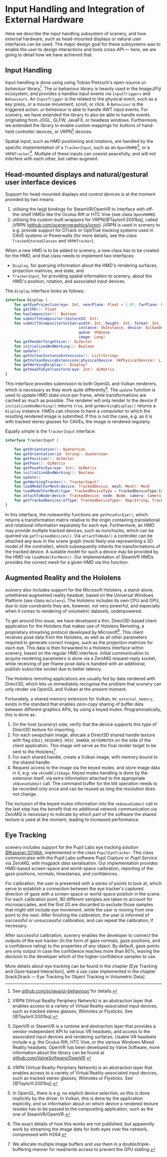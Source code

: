 # Input Handling and Integration of External Hardware

Here we describe the input handling subsystem of scenery, and how external hardware, such as head-mounted displays or natural user interfaces can be used. The major design goal for these subsystems was to enable the user to design interactions and tools cross-API — here, we are going to detail how we have achieved that.

## Input Handling

Input handling is done using using Tobias Pietzsch's open-source _ui-behaviour_ library[^uibehaviourNote]. The ui-behaviour library is heavily used in the ImageJ/Fiji ecosystem, and provides a handles input events via `InputTriggers` and `Behaviours`. An `InputTrigger` is the related to the physical event, such as a key press, or a mouse movement, scroll, or click. A `Behaviour` is the triggered action. _ui-behaviour_ is able to handle AWT input events. For scenery, we have extended the library to also be able to handle events originating from JOGL, GLFW, JavaFX, or headless windows. Furthermore, we extended the library to enable custom mappings for buttons of hand-held controller devices, or VRPN[^vrpnnote] devices.

Spatial input, such as HMD positioning and rotations, are handled by the specific implementation of a `TrackerInput`, such as an `OpenVRHMD`[^openvrnote], or a `VRPNTracker`[^vrpnnote]. Multiple of these inputs can coexist peacefully, and will not interfere with each other, but rather augment.

[^uibehaviourNote]: See [github.com/scijava/ui-behaviour/](https://github.com/scijava/ui-behaviour/) for details.

[^openvrnote]: OpenVR or SteamVR is a runtime and abstraction layer that provides a vendor-independent API to various VR headsets, and access to the associated input devices and rendering surfaces. Usable VR headsets include e.g. the Oculus Rift, HTC Vive, or the various Windows Mixed Reality headsets. OpenVR has been developed by Valve Software, more information about the library can be found at [github.com/ValveSoftware/OpenVR](https://github.com/ValveSoftware/OpenVR).

[^vrpnnote]: VRPN (Virtual Reality Periphery Network) is an abstraction layer that enables access to a variety of Virtual Reality-associated input devices, such as tracked stereo glasses, Wiimotes or Flysticks. See [@TaylorII:2001bq].

## Head-mounted displays and natural/gestural user interface devices

Support for head-mounted displays and control devices is at the moment provided by two means:

1. utilising the lwjgl bindings for SteamVR/OpenVR to interface with off-the-shelf HMDs like the Oculus Rift or HTC Vive (see class `OpenVRHMD`).
2. utilising the custom-built wrappers for VRPN[@TaylorII:2001bq], called jVRPN ([github.com/scenerygraphics/jvrpn](https://github.com/scenerygraphics/jvrpn)). jVRPN is used in scenery to e.g. provide support for DTrack or OptiTrak tracking systems used in CAVE systems or Powerwalls (for more details, see the class `TrackedStereoGlasses` and `VRPNTracker`).

When a new HMD is to be added to scenery, a new class has to be created for the HMD, and that class needs to implement two interfaces:

* `Display`, for querying information about the HMD's rendering surfaces, projection matrices, and state, and
* `TrackerInput`, for providing spatial information to scenery, about the HMD's position, rotation, and associated input devices.


The `Display` interface looks as follows:

```kotlin
interface Display {
    fun getEyeProjection(eye: Int, nearPlane: Float = 1.0f, farPlane: Float = 1000.0f): GLMatrix
    fun getIPD(): Float
    fun hasCompositor(): Boolean
    fun submitToCompositor(textureId: Int)
    fun submitToCompositorVulkan(width: Int, height: Int, format: Int,
                                 instance: VkInstance, device: VulkanDevice,
                                 queue: VkQueue,
                                 image: Long)
    fun getRenderTargetSize(): GLVector
    fun initializedAndWorking(): Boolean
    fun update()
    fun getVulkanInstanceExtensions(): List<String>
    fun getVulkanDeviceExtensions(physicalDevice: VkPhysicalDevice): List<String>
    fun getWorkingDisplay(): Display?
    fun getHeadToEyeTransform(eye: Int): GLMatrix
}
```

This interface provides submission to both OpenGL and Vulkan renderers, which is necessary as they work quite differently[^OpenGLvsVulkanNote]. The `update` function is used to update HMD state once per frame, while transformations are cached as much as possible. The renderer will only render to the device if `initializedAndWorking()` returns `true`, and `getWorkingDisplay()` returns a `Display` instance. HMDs can choose to have a compositor to which the resulting rendered image is submitted. If this is not the case, e.g. as it is with tracked stereo glasses for CAVEs, the image is rendered regularly.

[^OpenGLvsVulkanNote]: In OpenGL, there is e.g. no explicit device selection, as this is done implicitly by the driver. In Vulkan, this is done by the application explicitly, and so information about on which device a rendered texture resides has to be passed to the compositing application, such as the one of SteamVR/OpenVR.

Equally simple is the `TrackerInput` interface:

```kotlin
interface TrackerInput {
   
    fun getOrientation(): Quaternion
    fun getOrientation(id: String): Quaternion
    fun getPosition(): GLVector
    fun getPose(): GLMatrix
    fun getPoseForEye(eye: Int): GLMatrix
    fun initializedAndWorking(): Boolean
    fun update()
    fun getWorkingTracker(): TrackerInput?
    fun loadModelForMesh(device: TrackedDevice, mesh: Mesh): Mesh
    fun loadModelForMesh(type: TrackedDeviceType = TrackedDeviceType.Controller, mesh: Mesh): Mesh
    fun attachToNode(device: TrackedDevice, node: Node, camera: Camera? = null)
    fun getTrackedDevices(ofType: TrackedDeviceType): Map<String, TrackedDevice>
}
```

In this interface, the noteworthy functions are `getPoseForEye()`, which returns a transformation matrix relative to the origin containing translational and rotational information separately for each eye. Furthermore, an HMD may provide multiple tracked devices, such as nunchucks, which can be queried via `getTrackedDevices()`. Via `attachToNode()` a controller can be attached any `Node` in the scene graph (most likely one representing a 3D model of the controller), which subsequently inherits the transformations of the tracked device. A suitable model for such a device may be provided by the HMD via `loadModelForMesh()`. Our implementation of SteamVR HMDs provides the correct mesh for a given HMD via this function.


## Augmented Reality and the Hololens

_scenery_ also includes support for the Microsoft Hololens, a stand-alone, untethered augmented reality headset, based on the Universal Windows Platform (see class `Hololens`). The Hololens includes its own CPU and GPU, due to size constraints they are, however, not very powerful, and especially when it comes to rendering of volumetric datasets, underpowered.

To get around this issue, we have developed a thin, Direct3D-based client application for the Hololens that makes use of Hololens Remoting, a proprietary streaming protocol developed by Microsoft[^remotingnote]. This client receives pose data from the Hololens, as well as all other parameters required to generate correct images, such as the projection matrices for each eye. This data is then forwarded to a Hololens interface within scenery, based on the regular HMD interface. Initial communication to acquire rendering parameters is done via a ZeroMQ request-reply socket, while receiving of per-frame pose data is handled with an additional, publish-subscribe socket due to better latency.

The Hololens remoting applications are usually fed by data rendered with Direct3D, which lets us immediately recognise the problem that _scenery_ can only render via OpenGL and Vulkan at the present moment. 

Fortunately, a shared memory extension for Vulkan, `NV_external_memory`, exists in the standard that enables _zero-copy_ sharing of buffer data between different graphics APIs, by using a keyed mutex. Programmatically, this is done as:

1. On the host (_scenery_) side, verify that the device supports this type of Direct3D texture for importing.
2. For each swapchain image, allocate a Direct3D shared handle texture with flag `D3D11_RESOURCE_MISC_SHARED_KEYEDMUTEX` on the side of the client application. This image will serve as the final render target to be sent to the Hololens[^sharedperfnote].
3. For each shared handle, create a Vulkan image, with memory bound to the shared handle.
4. Request access to the image via the keyed mutex, and store image data in it, e.g. via `vkCmdBlitImage`. Keyed mutex handling is done by the extension itself, via extra information attached to the appropriate `vkQueueSubmit` call. The command buffer for the blit operation needs to be recorded only once and can be reused as long the resolution does not change.

The inclusion of the keyed mutex information into the `vkQueueSubmit` call in the last step has the benefit that no additional network communication via ZeroMQ is necessary to indicate by which part of the software the shared texture is used at the moment, leading to increased performance.

[^remotingnote]: The exact details of how this works are not published, but apparently work by streaming the image data for both eyes over the network, compressed with H264.
[^sharedperfnote]: We allocate multiple image buffers and use them in a double/triple-buffering manner for read/write access to prevent the GPU stalling.

## Eye Tracking

scenery includes support for the Pupil Labs eye tracking solution [@Kassner:2014kh]([www.pupil-labs.com](https://www.pupil-labs.com)), implemented in the class `PupilEyeTracker`. This class communicates with the Pupil Labs software _Pupil Capture_ or _Pupil Service_ via ZeroMQ, with msgpack data serialisation. Our implementation provides HMD-based screen-space and world-space calibration, reporting of the gaze positions, normals, timestamps, and confidences.

For calibration, the user is presented with a series of points to look at, which serve to establish a connection between the eye tracker's captured direction of gaze with a screen-space or world-space position in the scene. For each calibration point, 80 different samples are taken to account for microsaccades, and the first 20 are discarded to exclude those samples that might still include eye movement, while the user is moving from one point to the next. After finishing the calibration, the user is informed of successful or unsuccessful calibration, and can repeat the calibration, if necessary.

After successful calibration, scenery enables the developer to connect the outputs of the eye tracker (in the form of gaze normals, gaze positions, and a confidence rating) to the properties of any object. By default, gaze points are only output in case the confidence reaches more than 80%, leaving the decision to the developer which of the higher-confidence samples to use.

More details about eye tracking can be found in the chapter [Eye Tracking and Gaze-based Interaction], with a use case implemented in the chapter [track2track — Eye Tracking for Object Tracking in Volumetric Data].







